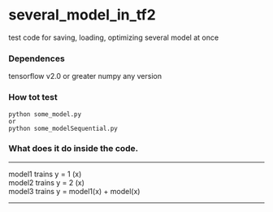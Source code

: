 
# several_model_in_tf2
test code for saving, loading, optimizing several model at once

### Dependences
tensorflow v2.0 or greater
numpy any version

### How tot test
```
python some_model.py
or
python some_modelSequential.py
```
### What does it do inside the code.
-----------

model1 trains y = 1 (x)  
model2 trains y = 2 (x)  
model3 trains y = model1(x) + model(x)

-----------
